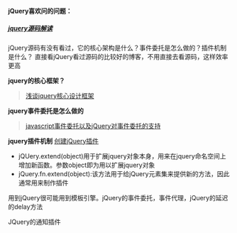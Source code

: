 #### jQuery喜欢问的问题：

##### [jquery源码解读](http://www.cnblogs.com/aaronjs/p/3279314.html)

jQuery源码有没有看过，它的核心架构是什么？事件委托是怎么做的？插件机制是什么？
直接看jQuery看过源码的比较好的博客，不用直接去看源码，这样效率更高

<b>jquery的核心框架？</b>

> [浅谈jquery核心设计框架](https://www.cnblogs.com/onepixel/p/5097584.html)

<b>jquery事件委托是怎么做的</b>

> [javascript事件委托以及jQuery对事件委托的支持](http://blog.csdn.net/luanlouis/article/details/24009177)

<b>jquery插件机制</b>
[创建jQuery插件](https://gist.github.com/quexer/3619237)

- jQUery.extend(object)用于扩展jquery对象本身，用来在jquery命名空间上增加新函数。参数object即为用以扩展jquery对象
- jQuery.fn.extend(object):该方法用于给jQuery元素集来提供新的方法，因此通常用来制作插件

用到jQuery很可能用到模板引擎。jQuery的事件委托，事件代理，jQuery的延迟的delay方法

JQuery的通知插件

